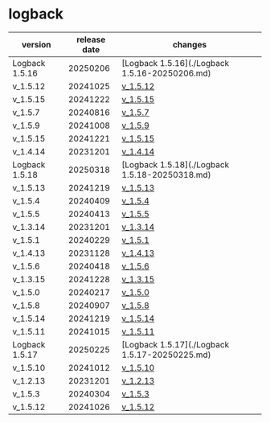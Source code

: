 # logback	


|version|release date|changes|
|---|---|---|
|Logback 1.5.16|20250206|[Logback 1.5.16](./Logback 1.5.16-20250206.md)|
|v_1.5.12|20241025|[v_1.5.12](./v_1.5.12-20241025.md)|
|v_1.5.15|20241222|[v_1.5.15](./v_1.5.15-20241222.md)|
|v_1.5.7|20240816|[v_1.5.7](./v_1.5.7-20240816.md)|
|v_1.5.9|20241008|[v_1.5.9](./v_1.5.9-20241008.md)|
|v_1.5.15|20241221|[v_1.5.15](./v_1.5.15-20241221.md)|
|v_1.4.14|20231201|[v_1.4.14](./v_1.4.14-20231201.md)|
|Logback 1.5.18|20250318|[Logback 1.5.18](./Logback 1.5.18-20250318.md)|
|v_1.5.13|20241219|[v_1.5.13](./v_1.5.13-20241219.md)|
|v_1.5.4|20240409|[v_1.5.4](./v_1.5.4-20240409.md)|
|v_1.5.5|20240413|[v_1.5.5](./v_1.5.5-20240413.md)|
|v_1.3.14|20231201|[v_1.3.14](./v_1.3.14-20231201.md)|
|v_1.5.1|20240229|[v_1.5.1](./v_1.5.1-20240229.md)|
|v_1.4.13|20231128|[v_1.4.13](./v_1.4.13-20231128.md)|
|v_1.5.6|20240418|[v_1.5.6](./v_1.5.6-20240418.md)|
|v_1.3.15|20241228|[v_1.3.15](./v_1.3.15-20241228.md)|
|v_1.5.0|20240217|[v_1.5.0](./v_1.5.0-20240217.md)|
|v_1.5.8|20240907|[v_1.5.8](./v_1.5.8-20240907.md)|
|v_1.5.14|20241219|[v_1.5.14](./v_1.5.14-20241219.md)|
|v_1.5.11|20241015|[v_1.5.11](./v_1.5.11-20241015.md)|
|Logback 1.5.17|20250225|[Logback 1.5.17](./Logback 1.5.17-20250225.md)|
|v_1.5.10|20241012|[v_1.5.10](./v_1.5.10-20241012.md)|
|v_1.2.13|20231201|[v_1.2.13](./v_1.2.13-20231201.md)|
|v_1.5.3|20240304|[v_1.5.3](./v_1.5.3-20240304.md)|
|v_1.5.12|20241026|[v_1.5.12](./v_1.5.12-20241026.md)|
